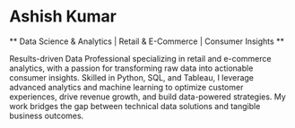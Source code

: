 # Ashish Kumar
** Data Science & Analytics | Retail & E-Commerce | Consumer Insights **

Results-driven Data Professional specializing in retail and e-commerce analytics, with a passion for transforming raw data into actionable consumer insights. Skilled in Python, SQL, and Tableau, I leverage advanced analytics and machine learning to optimize customer experiences, drive revenue growth, and build data-powered strategies. My work bridges the gap between technical data solutions and tangible business outcomes.
